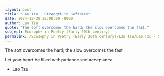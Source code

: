 ```yaml
---
layout: post
title: "Lao Tzu - Strength in Softness"
date: 2024-12-30 12:00:00 -0000
author: Lao Tzu
quote: "The soft overcomes the hard; the slow overcomes the fast."
subject: Ecosophy in Poetry (Early 20th century)
permalink: /Ecosophy in Poetry (Early 20th century)/Lao Tzu/Lao Tzu - Strength in Softness
---
```


The soft overcomes the hard; the slow overcomes the fast.

Let your heart be filled with patience and acceptance.

- Lao Tzu

